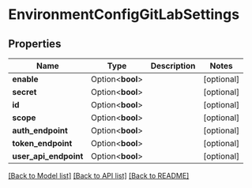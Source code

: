 # EnvironmentConfigGitLabSettings

## Properties

Name | Type | Description | Notes
------------ | ------------- | ------------- | -------------
**enable** | Option<**bool**> |  | [optional]
**secret** | Option<**bool**> |  | [optional]
**id** | Option<**bool**> |  | [optional]
**scope** | Option<**bool**> |  | [optional]
**auth_endpoint** | Option<**bool**> |  | [optional]
**token_endpoint** | Option<**bool**> |  | [optional]
**user_api_endpoint** | Option<**bool**> |  | [optional]

[[Back to Model list]](../README.md#documentation-for-models) [[Back to API list]](../README.md#documentation-for-api-endpoints) [[Back to README]](../README.md)



